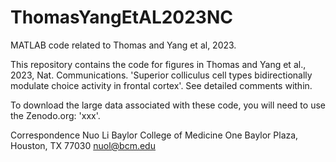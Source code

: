 # ThomasYangEtAL2023NC

MATLAB code related to Thomas and Yang et al, 2023. 

This repository contains the code for figures in Thomas and Yang et al., 2023, Nat. Communications. 'Superior colliculus cell types bidirectionally modulate choice activity in frontal cortex'.
See detailed comments within.

To download the large data associated with these code, you will need to use the Zenodo.org: 'xxx'.


Correspondence
Nuo Li Baylor College of Medicine One Baylor Plaza, Houston, TX 77030 nuol@bcm.edu
